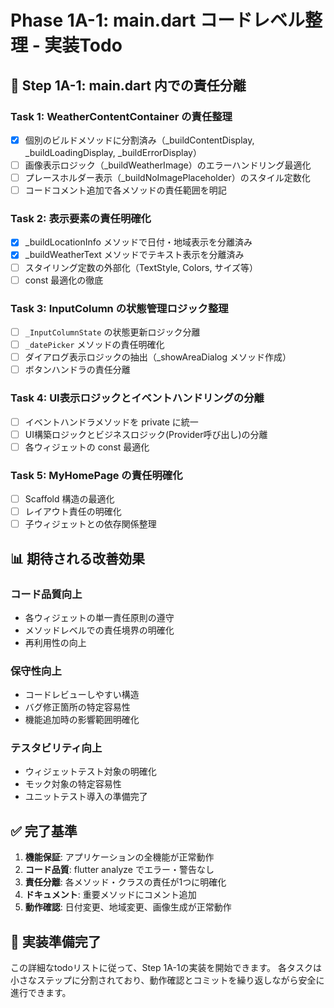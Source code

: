 # Phase 1A-1: main.dart コードレベル整理 - 実装Todo

## 🎯 Step 1A-1: main.dart 内での責任分離

### **Task 1: WeatherContentContainer の責任整理** 
- [x] 個別のビルドメソッドに分割済み（_buildContentDisplay, _buildLoadingDisplay, _buildErrorDisplay）
- [ ] 画像表示ロジック（_buildWeatherImage）のエラーハンドリング最適化
- [ ] プレースホルダー表示（_buildNoImagePlaceholder）のスタイル定数化
- [ ] コードコメント追加で各メソッドの責任範囲を明記

### **Task 2: 表示要素の責任明確化**
- [x] _buildLocationInfo メソッドで日付・地域表示を分離済み
- [x] _buildWeatherText メソッドでテキスト表示を分離済み  
- [ ] スタイリング定数の外部化（TextStyle, Colors, サイズ等）
- [ ] const 最適化の徹底

### **Task 3: InputColumn の状態管理ロジック整理**
- [ ] `_InputColumnState` の状態更新ロジック分離
- [ ] `_datePicker` メソッドの責任明確化
- [ ] ダイアログ表示ロジックの抽出（_showAreaDialog メソッド作成）
- [ ] ボタンハンドラの責任分離

### **Task 4: UI表示ロジックとイベントハンドリングの分離**
- [ ] イベントハンドラメソッドを private に統一
- [ ] UI構築ロジックとビジネスロジック(Provider呼び出し)の分離
- [ ] 各ウィジェットの const 最適化

### **Task 5: MyHomePage の責任明確化**
- [ ] Scaffold 構造の最適化
- [ ] レイアウト責任の明確化
- [ ] 子ウィジェットとの依存関係整理

## 📊 期待される改善効果

### **コード品質向上**
- 各ウィジェットの単一責任原則の遵守
- メソッドレベルでの責任境界の明確化
- 再利用性の向上

### **保守性向上**
- コードレビューしやすい構造
- バグ修正箇所の特定容易性
- 機能追加時の影響範囲明確化

### **テスタビリティ向上**
- ウィジェットテスト対象の明確化
- モック対象の特定容易性
- ユニットテスト導入の準備完了

## ✅ 完了基準

1. **機能保証**: アプリケーションの全機能が正常動作
2. **コード品質**: flutter analyze でエラー・警告なし
3. **責任分離**: 各メソッド・クラスの責任が1つに明確化
4. **ドキュメント**: 重要メソッドにコメント追加
5. **動作確認**: 日付変更、地域変更、画像生成が正常動作

## 🚀 実装準備完了

この詳細なtodoリストに従って、Step 1A-1の実装を開始できます。
各タスクは小さなステップに分割されており、動作確認とコミットを繰り返しながら安全に進行できます。
